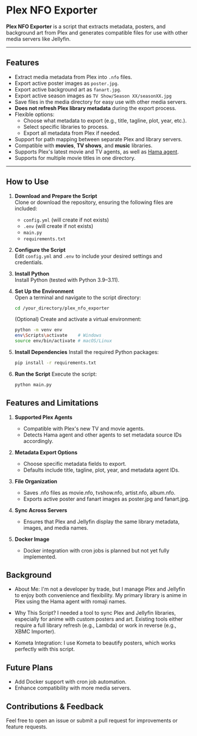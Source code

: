 # Plex NFO Exporter

**Plex NFO Exporter** is a script that extracts metadata, posters, and background art from Plex and generates compatible files for use with other media servers like Jellyfin.  

---

## Features
- Extract media metadata from Plex into `.nfo` files.
- Export active poster images as `poster.jpg`.
- Export active background art as `fanart.jpg`.
- Export active season images as `TV Show/Season XX/seasonXX.jpg`
- Save files in the media directory for easy use with other media servers.
- **Does not refresh Plex library metadata** during the export process.
- Flexible options:
  - Choose what metadata to export (e.g., title, tagline, plot, year, etc.).
  - Select specific libraries to process.
  - Export all metadata from Plex if needed.
- Support for path mapping between separate Plex and library servers.
- Compatible with **movies**, **TV shows**, and **music** libraries.
- Supports Plex's latest movie and TV agents, as well as [Hama agent](https://github.com/ZeroQI/Hama.bundle).
- Supports for multiple movie titles in one directory. 

---

## How to Use

1. **Download and Prepare the Script**  
   Clone or download the repository, ensuring the following files are included:  
   - `config.yml` (will create if not exists)
   - `.env` (will create if not exists)
   - `main.py`  
   - `requirements.txt`  

2. **Configure the Script**  
   Edit `config.yml` and `.env` to include your desired settings and credentials.

3. **Install Python**  
   Install Python (tested with Python 3.9–3.11).  

4. **Set Up the Environment**  
   Open a terminal and navigate to the script directory:  
   ```bash
   cd /your_directory/plex_nfo_exporter
   ```

   (Optional) Create and activate a virtual environment:
   ```bash
   python -m venv env  
   env\Scripts\activate    # Windows  
   source env/bin/activate # macOS/Linux
   ```

5. **Install Dependencies**
   Install the required Python packages:
   ```bash
   pip install -r requirements.txt
   ```

6. **Run the Script**
   Execute the script:
   ```bash
   python main.py
   ```
   
## Features and Limitations

1. **Supported Plex Agents**
   - Compatible with Plex's new TV and movie agents.
   - Detects Hama agent and other agents to set metadata source IDs accordingly.

2. **Metadata Export Options**
   - Choose specific metadata fields to export.
   - Defaults include title, tagline, plot, year, and metadata agent IDs.

3. **File Organization**
   - Saves .nfo files as movie.nfo, tvshow.nfo, artist.nfo, album.nfo.
   - Exports active poster and fanart images as poster.jpg and fanart.jpg.

4. **Sync Across Servers**
   - Ensures that Plex and Jellyfin display the same library metadata, images, and media names.

5. **Docker Image**
   - Docker integration with cron jobs is planned but not yet fully implemented.

## Background

- About Me:
   I'm not a developer by trade, but I manage Plex and Jellyfin to enjoy both convenience and flexibility.
   My primary library is anime in Plex using the Hama agent with romaji names.

- Why This Script?
   I needed a tool to sync Plex and Jellyfin libraries, especially for anime with custom posters and art.
   Existing tools either require a full library refresh (e.g., Lambda) or work in reverse (e.g., XBMC Importer).

- Kometa Integration:
   I use Kometa to beautify posters, which works perfectly with this script.

## Future Plans

- Add Docker support with cron job automation.
- Enhance compatibility with more media servers.

## Contributions & Feedback

Feel free to open an issue or submit a pull request for improvements or feature requests.
